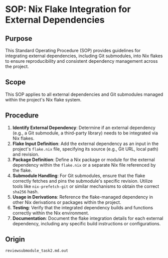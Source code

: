 # SOP: Nix Flake Integration for External Dependencies

## Purpose
This Standard Operating Procedure (SOP) provides guidelines for integrating external dependencies, including Git submodules, into Nix flakes to ensure reproducibility and consistent dependency management across the project.

## Scope
This SOP applies to all external dependencies and Git submodules managed within the project's Nix flake system.

## Procedure
1.  **Identify External Dependency**: Determine if an external dependency (e.g., a Git submodule, a third-party library) needs to be integrated via Nix flakes.
2.  **Flake Input Definition**: Add the external dependency as an input in the project's `flake.nix` file, specifying its source (e.g., Git URL, local path) and revision.
3.  **Package Definition**: Define a Nix package or module for the external dependency within the `flake.nix` or a separate Nix file referenced by the flake.
4.  **Submodule Handling**: For Git submodules, ensure that the flake correctly fetches and pins the submodule's specific revision. Utilize tools like `nix-prefetch-git` or similar mechanisms to obtain the correct `sha256` hash.
5.  **Usage in Derivations**: Reference the flake-managed dependency in other Nix derivations or packages within the project.
6.  **Testing**: Verify that the integrated dependency builds and functions correctly within the Nix environment.
7.  **Documentation**: Document the flake integration details for each external dependency, including any specific build instructions or configurations.

## Origin
`reviewsubmodule_task2.md.out`
